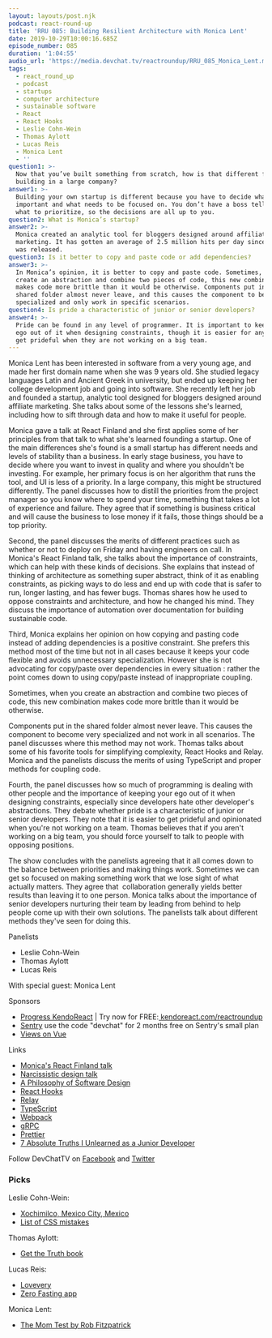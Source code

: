 ```yaml
---
layout: layouts/post.njk
podcast: react-round-up
title: 'RRU 085: Building Resilient Architecture with Monica Lent'
date: 2019-10-29T10:00:16.685Z
episode_number: 085
duration: '1:04:55'
audio_url: 'https://media.devchat.tv/reactroundup/RRU_085_Monica_Lent.mp3'
tags:
  - react_round_up
  - podcast
  - startups
  - computer architecture
  - sustainable software
  - React
  - React Hooks
  - Leslie Cohn-Wein
  - Thomas Aylott
  - Lucas Reis
  - Monica Lent
  - ''
question1: >-
  Now that you’ve built something from scratch, how is that different from
  building in a large company?
answer1: >-
  Building your own startup is different because you have to decide what is most
  important and what needs to be focused on. You don’t have a boss telling you
  what to prioritize, so the decisions are all up to you. 
question2: What is Monica’s startup?
answer2: >-
  Monica created an analytic tool for bloggers designed around affiliate
  marketing. It has gotten an average of 2.5 million hits per day since the beta
  was released. 
question3: Is it better to copy and paste code or add dependencies?
answer3: >-
  In Monica’s opinion, it is better to copy and paste code. Sometimes, when you
  create an abstraction and combine two pieces of code, this new combination
  makes code more brittle than it would be otherwise. Components put in the
  shared folder almost never leave, and this causes the component to become very
  specialized and only work in specific scenarios.
question4: Is pride a characteristic of junior or senior developers?
answer4: >-
  Pride can be found in any level of programmer. It is important to keep your
  ego out of it when designing constraints, though it is easier for anyone to
  get prideful when they are not working on a big team.
---
```

Monica Lent has been interested in software from a very young age, and made her first domain name when she was 9 years old. She studied legacy languages Latin and Ancient Greek in university, but ended up keeping her college development job and going into software. She recently left her job and founded a startup, analytic tool designed for bloggers designed around affiliate marketing. She talks about some of the lessons she's learned, including how to sift through data and how to make it useful for people. 

Monica gave a talk at React Finland and she first applies some of her principles from that talk to what she's learned founding a startup. One of the main differences she's found is a small startup has different needs and levels of stability than a business. In early stage business, you have to decide where you want to invest in quality and where you shouldn't be investing. For example, her primary focus is on her algorithm that runs the tool, and UI is less of a priority. In a large company, this might be structured differently. The panel discusses how to distill the priorities from the project manager so you know where to spend your time, something that takes a lot of experience and failure. They agree that if something is business critical and will cause the business to lose money if it fails, those things should be a top priority. 

Second, the panel discusses the merits of different practices such as whether or not to deploy on Friday and having engineers on call. In Monica's React Finland talk, she talks about the importance of constraints, which can help with these kinds of decisions. She explains that instead of thinking of architecture as something super abstract, think of it as enabling constraints, as picking ways to do less and end up with code that is safer to run, longer lasting, and has fewer bugs. Thomas shares how he used to oppose constraints and architecture, and how he changed his mind. They discuss the importance of automation over documentation for building sustainable code. 

Third, Monica explains her opinion on how copying and pasting code instead of adding dependencies is a positive constraint. She prefers this method most of the time but not in all cases because it keeps your code flexible and avoids unnecessary specialization. However she is not advocating for copy/paste over dependencies in every situation : rather the point comes down to using copy/paste instead of inappropriate coupling.

Sometimes, when you create an abstraction and combine two pieces of code, this new combination makes code more brittle than it would be otherwise.

Components put in the shared folder almost never leave. This causes the  component to become very specialized and not work in all scenarios. The panel discusses where this method may not work. Thomas talks about some of his favorite tools for simplifying complexity, React Hooks and Relay. Monica and the panelists discuss the merits of using TypeScript and proper methods for coupling code.

Fourth, the panel discusses how so much of programming is dealing with other people and the importance of keeping your ego out of it when designing constraints, especially since developers hate other developer's abstractions. They debate whether pride is a characteristic of junior or senior developers. They note that it is easier to get prideful and opinionated when you're not working on a team. Thomas believes that if you aren't working on a big team, you should force yourself to talk to people with opposing positions.

The show concludes with the panelists agreeing that it all comes down to the balance between priorities and making things work. Sometimes we can get so focused on making something work that we lose sight of what actually matters. They agree that  collaboration generally yields better results than leaving it to one person. Monica talks about the importance of senior developers nurturing their team by leading from behind to help people come up with their own solutions. The panelists talk about different methods they've seen for doing this.

Panelists

* Leslie Cohn-Wein
* Thomas Aylott
* Lucas Reis

With special guest: Monica Lent

Sponsors

* [Progress KendoReact](https://www.telerik.com/kendo-react-ui/campaigns/free-trial-react-8/?utm_medium=cpm&utm_source=reactroundup&utm_campaign=kendo-ui-react-trial-oct-8https://www.telerik.com/kendo-react-ui/campaigns/free-trial-react-8/?utm_medium=cpm&utm_source=reactroundup&utm_campaign=kendo-ui-react-trial-oct-15https://www.telerik.com/kendo-react-ui/campaigns/free-trial-react-8/?utm_medium=cpm&utm_source=reactroundup&utm_campaign=kendo-ui-react-trial-oct-22https://www.telerik.com/kendo-react-ui/campaigns/free-trial-react-8/?utm_medium=cpm&utm_source=reactroundup&utm_campaign=kendo-ui-react-trial-oct-29) | Try now for FREE:[  kendoreact.com/reactroundup](http://kendoreact.com/reactroundup)
* [Sentry](http://sentry.io/) use the code "devchat" for 2 months free on Sentry's small plan
* [Views on Vue](https://devchat.tv/views-on-vue/)

Links

* [Monica's React Finland talk](https://www.youtube.com/watch?v=brMZLmZ1HR0)
* [Narcissistic design talk](https://www.youtube.com/watch?v=LEZv-kQUSi4)
* [A Philosophy of Software Design](https://www.amazon.com/Philosophy-Software-Design-John-Ousterhout/dp/1732102201?ie=UTF8&qid=1548462018&sr=8-1&linkCode=ll1&tag=devchattv-20&linkId=f06bfe7482dca8bb751ed6d7cc86e2ab&language=en_US)
* [React Hooks](https://reactjs.org/docs/hooks-intro.html)
* [Relay](https://relay.dev/)
* [TypeScript](https://www.typescriptlang.org/)
* [Webpack](https://webpack.js.org/)
* [gRPC](https://github.com/grpc)
* [Prettier](https://prettier.io/)
* [7 Absolute Truths I Unlearned as a Junior Developer](https://monicalent.com/blog/2019/06/03/absolute-truths-unlearned-as-junior-developer/)

Follow DevChatTV on [Facebook](https://www.facebook.com/DevChattv/?__tn__=%2Cd%2CP-R&eid=ARDBDrBnK71PDmx_8gE_IeIEo5SnM7cyzylVBjAwfaOo1ck_6q3GXuRBfaUQZaWVvFGyEVjrhDwnS_tV) and [Twitter](https://twitter.com/devchattv?lang=en)

### Picks

Leslie Cohn-Wein:

* [Xochimilco, Mexico City, Mexico](https://en.wikipedia.org/wiki/Xochimilco)
* [List of CSS mistakes](https://wiki.csswg.org/ideas/mistakes)

Thomas Aylott:

* [Get the Truth book](https://www.amazon.com/Get-Truth-Former-Officers-Persuade-ebook/dp/B00IWUI4RQ/ref=tmm_kin_swatch_0?ie=UTF8&qid=1548462018&sr=8-1&linkCode=ll1&tag=devchattv-20&linkId=f06bfe7482dca8bb751ed6d7cc86e2ab&language=en_US)

Lucas Reis:

* [Lovevery](https://lovevery.com/)
* [Zero Fasting app](https://zerofasting.com/)

Monica Lent:

* [The Mom Test by Rob Fitzpatrick](http://momtestbook.com/)
